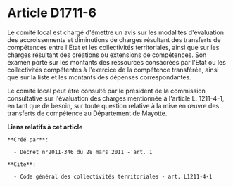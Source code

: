 # Article D1711-6

Le comité local est chargé d'émettre un avis sur les modalités d'évaluation des accroissements et diminutions de charges
résultant des transferts de compétences entre l'Etat et les collectivités territoriales, ainsi que sur les charges résultant
des créations ou extensions de compétences. Son examen porte sur les montants des ressources consacrées par l'Etat ou les
collectivités compétentes à l'exercice de la compétence transférée, ainsi que sur la liste et les montants des dépenses
correspondantes. 

Le comité local peut être consulté par le président de la commission consultative sur l'évaluation des charges mentionnée à
l'article L. 1211-4-1, en tant que de besoin, sur toute question relative à la mise en œuvre des transferts de compétence au
Département de Mayotte.

**Liens relatifs à cet article**

	**Créé par**:

	  - Décret n°2011-346 du 28 mars 2011 - art. 1

	**Cite**:

	  - Code général des collectivités territoriales - art. L1211-4-1

